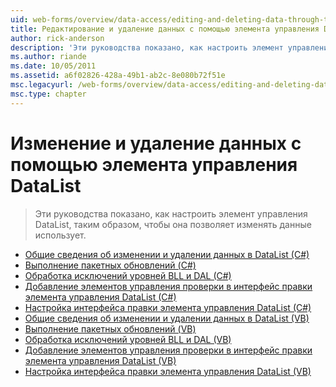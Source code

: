 ```yaml
---
uid: web-forms/overview/data-access/editing-and-deleting-data-through-the-datalist/index
title: Редактирование и удаление данных с помощью элемента управления DataList | Документация Майкрософт
author: rick-anderson
description: 'Эти руководства показано, как настроить элемент управления DataList, таким образом, чтобы она позволяет изменять данные использует.'
ms.author: riande
ms.date: 10/05/2011
ms.assetid: a6f02826-428a-49b1-ab2c-8e080b72f51e
msc.legacyurl: /web-forms/overview/data-access/editing-and-deleting-data-through-the-datalist
msc.type: chapter
---
```

<a name="editing-and-deleting-data-through-the-datalist"></a>Изменение и удаление данных с помощью элемента управления DataList
====================
> Эти руководства показано, как настроить элемент управления DataList, таким образом, чтобы она позволяет изменять данные использует.


- [Общие сведения об изменении и удалении данных в DataList (C#)](an-overview-of-editing-and-deleting-data-in-the-datalist-cs.md)
- [Выполнение пакетных обновлений (C#)](performing-batch-updates-cs.md)
- [Обработка исключений уровней BLL и DAL (C#)](handling-bll-and-dal-level-exceptions-cs.md)
- [Добавление элементов управления проверки в интерфейс правки элемента управления DataList (C#)](adding-validation-controls-to-the-datalist-s-editing-interface-cs.md)
- [Настройка интерфейса правки элемента управления DataList (C#)](customizing-the-datalist-s-editing-interface-cs.md)
- [Общие сведения об изменении и удалении данных в DataList (VB)](an-overview-of-editing-and-deleting-data-in-the-datalist-vb.md)
- [Выполнение пакетных обновлений (VB)](performing-batch-updates-vb.md)
- [Обработка исключений уровней BLL и DAL (VB)](handling-bll-and-dal-level-exceptions-vb.md)
- [Добавление элементов управления проверки в интерфейс правки элемента управления DataList (VB)](adding-validation-controls-to-the-datalist-s-editing-interface-vb.md)
- [Настройка интерфейса правки элемента управления DataList (VB)](customizing-the-datalist-s-editing-interface-vb.md)

